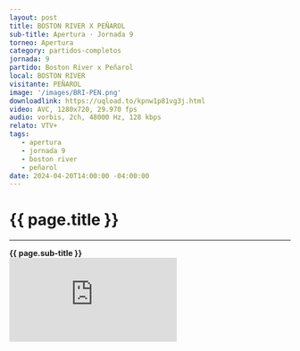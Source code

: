 ```yaml
---
layout: post
title: BOSTON RIVER X PEÑAROL
sub-title: Apertura · Jornada 9
torneo: Apertura
category: partidos-completos
jornada: 9
partido: Boston River x Peñarol
local: BOSTON RIVER
visitante: PEÑAROL
image: '/images/BRI-PEN.png'
downloadlink: https://uqload.to/kpnw1p81vg3j.html
video: AVC, 1280x720, 29.970 fps
audio: vorbis, 2ch, 48000 Hz, 128 kbps
relato: VTV+
tags:
   - apertura
   - jornada 9
   - boston river
   - peñarol
date: 2024-04-20T14:00:00 -04:00:00
---
```


<div class="mt-5 mb-4 dyuthi_regular"> 
    <h1 class="text-success kustom_culture"> 
                {{ page.title }} 
    </h1> 
    <hr>
    <strong>{{ page.sub-title }}</strong>
    
</div>
<div class="container-fluid w-100 h-100 border-0" style="padding: 0;">
    <iframe class="position-relative w-100 h-100 border-0" src="https://uqload.to/embed-kpnw1p81vg3j.html" frameborder=0 marginwidth=0 marginheight=0 scrolling=NO allowfullscreen style="padding: 0;margin: 0;"></iframe> 
</div>


